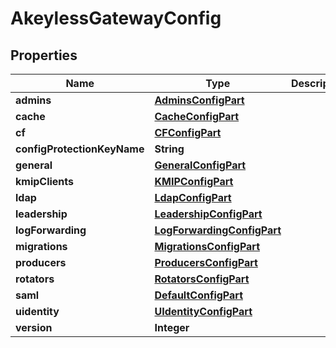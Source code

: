 

# AkeylessGatewayConfig

## Properties

Name | Type | Description | Notes
------------ | ------------- | ------------- | -------------
**admins** | [**AdminsConfigPart**](AdminsConfigPart.md) |  |  [optional]
**cache** | [**CacheConfigPart**](CacheConfigPart.md) |  |  [optional]
**cf** | [**CFConfigPart**](CFConfigPart.md) |  |  [optional]
**configProtectionKeyName** | **String** |  |  [optional]
**general** | [**GeneralConfigPart**](GeneralConfigPart.md) |  |  [optional]
**kmipClients** | [**KMIPConfigPart**](KMIPConfigPart.md) |  |  [optional]
**ldap** | [**LdapConfigPart**](LdapConfigPart.md) |  |  [optional]
**leadership** | [**LeadershipConfigPart**](LeadershipConfigPart.md) |  |  [optional]
**logForwarding** | [**LogForwardingConfigPart**](LogForwardingConfigPart.md) |  |  [optional]
**migrations** | [**MigrationsConfigPart**](MigrationsConfigPart.md) |  |  [optional]
**producers** | [**ProducersConfigPart**](ProducersConfigPart.md) |  |  [optional]
**rotators** | [**RotatorsConfigPart**](RotatorsConfigPart.md) |  |  [optional]
**saml** | [**DefaultConfigPart**](DefaultConfigPart.md) |  |  [optional]
**uidentity** | [**UIdentityConfigPart**](UIdentityConfigPart.md) |  |  [optional]
**version** | **Integer** |  |  [optional]




